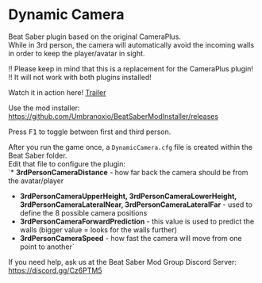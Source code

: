 # Dynamic Camera
Beat Saber plugin based on the original CameraPlus.  
While in 3rd person, the camera will automatically avoid the incoming walls in order to keep the player/avatar in sight.

!! Please keep in mind that this is a replacement for the CameraPlus plugin!  
!! It will not work with both plugins installed! 

Watch it in action here! [Trailer](https://www.youtube.com/watch?v=y0fMcUkKPFE)

Use the mod installer: https://github.com/Umbranoxio/BeatSaberModInstaller/releases

Press <kbd>F1</kbd> to toggle between first and third person.

After you run the game once, a `DynamicCamera.cfg` file is created within the Beat Saber folder.  
Edit that file to configure the plugin:  
`* **3rdPersonCameraDistance** - how far back the camera should be from the avatar/player  
* **3rdPersonCameraUpperHeight, 3rdPersonCameraLowerHeight, 3rdPersonCameraLateralNear, 3rdPersonCameraLateralFar** - used to define the 8 possible camera positions  
* **3rdPersonCameraForwardPrediction** - this value is used to predict the walls (bigger value = looks for the walls further)  
* **3rdPersonCameraSpeed** - how fast the camera will move from one point to another`

If you need help, ask us at the Beat Saber Mod Group Discord Server:  
https://discord.gg/Cz6PTM5
